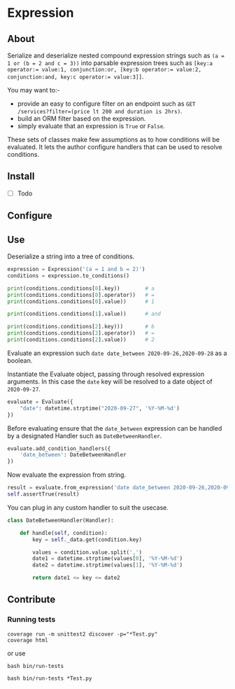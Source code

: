 # Expression

## About

Serialize and deserialize nested compound expression strings such as `(a = 1 or (b = 2 and c = 3))` into parsable expression trees such as `[key:a operator:= value:1, conjunction:or, [key:b operator:= value:2, conjunction:and, key:c operator:= value:3]]`.

You may want to:-
- provide an easy to configure filter on an endpoint such as `GET /services?filter=(price lt 200 and duration is 2hrs)`.
- build an ORM filter based on the expression.
- simply evaluate that an expression is `True` or `False`.

These sets of classes make few assumptions as to how conditions will be evaluated. It lets the author configure handlers that can be used to resolve conditions.

## Install

- [ ] Todo

## Configure

## Use

Deserialize a string into a tree of conditions.

```python
expression = Expression('(a = 1 and b = 2)')
conditions = expression.to_conditions()

print(conditions.conditions[0].key))        # a
print(conditions.conditions[0].operator))   # =
print(conditions.conditions[0].value))      # 1

print(conditions.conditions[1].value))      # and

print(conditions.conditions[2].key)))       # b
print(conditions.conditions[2].operator))   # =
print(conditions.conditions[2].value))      # 2
```

Evaluate an expression such `date date_between 2020-09-26,2020-09-28` as a boolean.

Instantiate the Evaluate object, passing through resolved expression arguments. In this case the `date` key will be resolved to a date object of `2020-09-27`.

```python
evaluate = Evaluate({
    "date": datetime.strptime("2020-09-27", '%Y-%M-%d')
})
```

Before evaluating ensure that the `date_between` expression can be handled by a designated Handler such as `DateBetweenHandler`.
```python
evaluate.add_condition_handlers({
    'date_between': DateBetweenHandler
})
```

Now evaluate the expression from string.
```python
result = evaluate.from_expression('date date_between 2020-09-26,2020-09-28')
self.assertTrue(result)
```

You can plug in any custom handler to suit the usecase.
```python
class DateBetweenHandler(Handler):

    def handle(self, condition):
        key = self._data.get(condition.key)

        values = condition.value.split(',')
        date1 = datetime.strptime(values[0], '%Y-%M-%d')
        date2 = datetime.strptime(values[1], '%Y-%M-%d')

        return date1 <= key <= date2
```

## Contribute

### Running tests
```
coverage run -m unittest2 discover -p="*Test.py"
coverage html
```

or use

```
bash bin/run-tests
```

```
bash bin/run-tests *Test.py
```